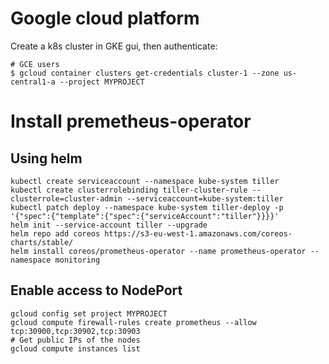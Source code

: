 # Google cloud platform

Create a k8s cluster in GKE gui, then authenticate:

```shell
# GCE users
$ gcloud container clusters get-credentials cluster-1 --zone us-central1-a --project MYPROJECT
```

# Install premetheus-operator 

## Using helm

```shell
kubectl create serviceaccount --namespace kube-system tiller
kubectl create clusterrolebinding tiller-cluster-rule --clusterrole=cluster-admin --serviceaccount=kube-system:tiller
kubectl patch deploy --namespace kube-system tiller-deploy -p '{"spec":{"template":{"spec":{"serviceAccount":"tiller"}}}}'      
helm init --service-account tiller --upgrade
helm repo add coreos https://s3-eu-west-1.amazonaws.com/coreos-charts/stable/
helm install coreos/prometheus-operator --name prometheus-operator --namespace monitoring
```

## Enable access to NodePort

```shell
gcloud config set project MYPROJECT
gcloud compute firewall-rules create prometheus --allow tcp:30900,tcp:30902,tcp:30903
# Get public IPs of the nodes
gcloud compute instances list
```
